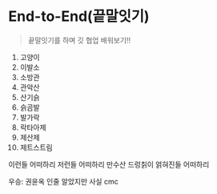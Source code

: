 # End-to-End(끝말잇기)

> 끝말잇기를 하며 깃 협업 배워보기!!

1. 고양이
2. 이발소
3. 소방관
4. 관악산
5. 산기슭
6. 슭곰발
7. 발가락
8. 락타아제
9. 제산제
10. 제트스트림

이런들 어떠하리 저런들 어떠하리
만수산 드렁칡이 얽혀진들 어떠하리


우승: 권윤옥
인줄 알았지만 사실 cmc

